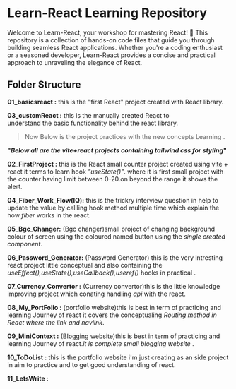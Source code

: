 
<!-- lets practice react using this code and comented notes. for better understanding.... -->

# Learn-React  Learning Repository

Welcome to Learn-React, your workshop for mastering React! 🚀 This repository is a collection of hands-on code files that guide you through building seamless React applications. Whether you're a coding enthusiast or a seasoned developer, Learn-React provides a concise and practical approach to unraveling the elegance of React.

## Folder Structure 

**01_basicsreact :** this is the "first React"
                    project created with React
                    library.

**03_customReact    :** this is the manually created React to    
                    understand the basic functionality 
                    behind the react library.

> Now Below is the project practices with the new concepts Learning .

**"*Below all are the vite+react projects containing tailwind css for styling*"**


**02_FirstProject     :** this is the React small counter project
                         created using vite + react it terms to 
                         learn hook *"useState()"*. where it is 
                         first small project with the counter 
                         having limit between 0-20.on beyond 
                         the range it shows the alert.

**04_Fiber_Work_Flow(IQ):** this is the trickry interview question in help to
                     update the value by callling hook method multiple 
                     time which explain the how *fiber* works in the react.

**05_Bgc_Changer:** (Bgc changer)small project of changing background colour
                     of screen using the coloured named button using the 
                    *single  created component*.                  
                         
**06_Password_Generator:** (Password Generator) this is the very intresting react 
                    project little conceptual and also containing the 
                    *useEffect(),useState(),useCallback(),useref()* hooks in practical .

**07_Currency_Convertor :** (Currency convertor)this is the little knowledge improving project 
                    which conating handling *api* with the react.

**08_My_PortFolio :** (portfolio website)this is best in term of practicing and learning Journey of 
                    react it covers the conceptualing *Routing method in React where the link and navlink*.

**09_MiniContext   :** (Blogging website)this is best in term of practicing and learning Journey of 
                    react.*it is complete small blogging website* .

**10_ToDoList   :** this is the portfolio website i'm just creating
                     as an side project in aim to practice and to get 
                     good understanding of react.

**11_LetsWrite  :**     